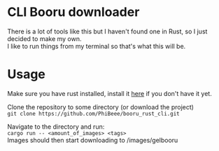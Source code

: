 # CLI Booru downloader

There is a lot of tools like this but I haven't found one in Rust, so I just decided to make my own.  
I like to run things from my terminal so that's what this will be.  

# Usage

Make sure you have rust installed, install it [here](https://www.rust-lang.org/tools/install) if you don't have it yet.  
  
Clone the repository to some directory (or download the project)  
`git clone https://github.com/PhiBeee/booru_rust_cli.git`  
  
Navigate to the directory and run:  
`cargo run -- <amount_of_images> <tags>`  
Images should then start downloading to /images/gelbooru
